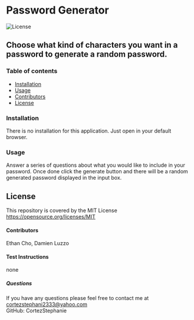 #  Password Generator 
![License](https://img.shields.io/badge/License-MIT-yellow.svg)
##  Choose what kind of characters you want in a password to generate a random password.
### Table of contents
- [Installation](#installation)
- [Usage](#usage)
- [Contributors](#contributors)
- [License](#license)
### Installation
There is no installation for this application. Just open in your default browser.
### Usage
Answer a series of questions about what you would like to include in your password. Once done click the generate button and there will be a random generated password displayed in the input box. 
## License
This repository is covered by the MIT License  <br> 
https://opensource.org/licenses/MIT
#### Contributors
Ethan Cho, Damien Luzzo
#### Test Instructions
none
##### Questions
If you have any questions please feel free to contact me at cortezstephani2333@yahoo.com <br>
GitHub: CortezStephanie 